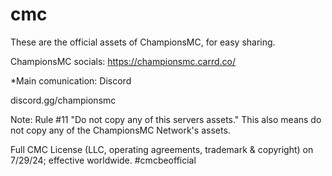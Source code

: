 # cmc
These are the official assets of ChampionsMC, for easy sharing.



ChampionsMC socials:
https://championsmc.carrd.co/

*Main comunication: Discord

discord.gg/championsmc

Note: Rule #11
"Do not copy any of this servers assets."
This also means do not copy any of the ChampionsMC Network's assets.

Full CMC License (LLC, operating agreements, trademark & copyright) on 7/29/24; effective worldwide.
#cmcbeofficial
